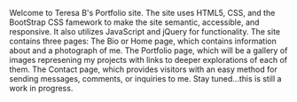 Welcome to Teresa B's Portfolio site.
The site uses HTML5, CSS, and the BootStrap CSS famework to make the site semantic, accessible, and responsive. It also utilizes JavaScript and jQuery for functionality.
The site contains three pages: 
  The Bio or Home page, which contains information about and a photograph of me.
  The Portfolio page, which will be a gallery of images represening my projects with links to deeper explorations of each of them.
  The Contact page, which provides visitors with an easy method for sending messages, comments, or inquiries to me.
Stay tuned...this is still a work in progress.
